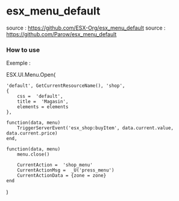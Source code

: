 # esx_menu_default

source : https://github.com/ESX-Org/esx_menu_default
source : https://github.com/Parow/esx_menu_default

### How to use

Exemple : 

ESX.UI.Menu.Open(

	'default', GetCurrentResourceName(), 'shop',
	{
		css =  'default',
		title =  'Magasin',
		elements = elements
	},

	function(data, menu)
		TriggerServerEvent('esx_shop:buyItem', data.current.value, data.current.price)
	end,

	function(data, menu)
		menu.close()

		CurrentAction =  'shop_menu'
		CurrentActionMsg =  _U('press_menu')
		CurrentActionData = {zone = zone}
	end

)

